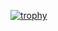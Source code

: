 [![trophy](https://github-profile-trophy.vercel.app/?username=Dhia124)](https://github.com/ryo-ma/github-profile-trophy)
